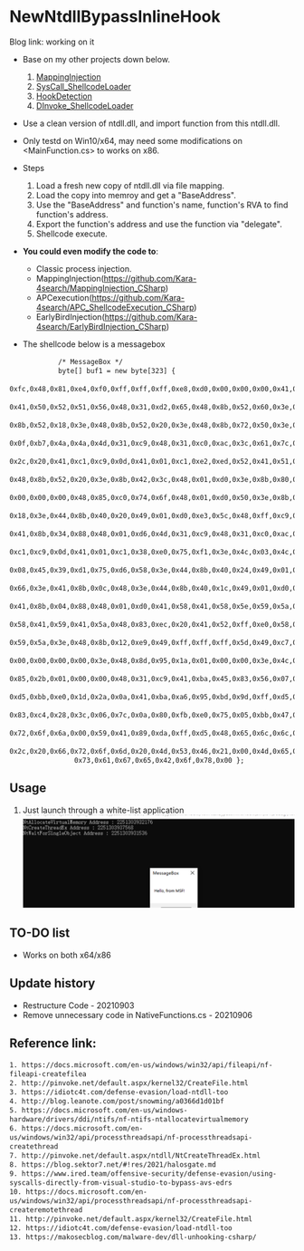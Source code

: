 # NewNtdllBypassInlineHook

Blog link: working on it

- Base on my other projects down below.
	1. [MappingInjection](https://github.com/Kara-4search/MappingInjection_CSharp)
	2. [SysCall_ShellcodeLoader](https://github.com/Kara-4search/SysCall_ShellcodeLoad_Csharp)
	3. [HookDetection](https://github.com/Kara-4search/HookDetection_CSharp)
	4. [DInvoke_ShellcodeLoader](https://github.com/Kara-4search/DInvoke_shellcodeload_CSharp)
	
- Use a clean version of ntdll.dll, and import function from this ntdll.dll.
- Only testd on Win10/x64, may need some modifications on <MainFunction.cs> to works on x86.
- Steps
	1. Load a fresh new copy of ntdll.dll via file mapping.
	2. Load the copy into memroy and get a "BaseAddress".
	3. Use the "BaseAddress" and function's name, function's RVA to find function's address.
	4. Export the function's address and use the function via "delegate".
	5. Shellcode execute.

- **You could even modify the code to**:
	* Classic process injection.
	* MappingInjection(https://github.com/Kara-4search/MappingInjection_CSharp)
	* APCexecution(https://github.com/Kara-4search/APC_ShellcodeExecution_CSharp)
	* EarlyBirdInjection(https://github.com/Kara-4search/EarlyBirdInjection_CSharp)

- The shellcode below is a messagebox
```
			/* MessageBox */
			byte[] buf1 = new byte[323] {
				0xfc,0x48,0x81,0xe4,0xf0,0xff,0xff,0xff,0xe8,0xd0,0x00,0x00,0x00,0x41,0x51,
				0x41,0x50,0x52,0x51,0x56,0x48,0x31,0xd2,0x65,0x48,0x8b,0x52,0x60,0x3e,0x48,
				0x8b,0x52,0x18,0x3e,0x48,0x8b,0x52,0x20,0x3e,0x48,0x8b,0x72,0x50,0x3e,0x48,
				0x0f,0xb7,0x4a,0x4a,0x4d,0x31,0xc9,0x48,0x31,0xc0,0xac,0x3c,0x61,0x7c,0x02,
				0x2c,0x20,0x41,0xc1,0xc9,0x0d,0x41,0x01,0xc1,0xe2,0xed,0x52,0x41,0x51,0x3e,
				0x48,0x8b,0x52,0x20,0x3e,0x8b,0x42,0x3c,0x48,0x01,0xd0,0x3e,0x8b,0x80,0x88,
				0x00,0x00,0x00,0x48,0x85,0xc0,0x74,0x6f,0x48,0x01,0xd0,0x50,0x3e,0x8b,0x48,
				0x18,0x3e,0x44,0x8b,0x40,0x20,0x49,0x01,0xd0,0xe3,0x5c,0x48,0xff,0xc9,0x3e,
				0x41,0x8b,0x34,0x88,0x48,0x01,0xd6,0x4d,0x31,0xc9,0x48,0x31,0xc0,0xac,0x41,
				0xc1,0xc9,0x0d,0x41,0x01,0xc1,0x38,0xe0,0x75,0xf1,0x3e,0x4c,0x03,0x4c,0x24,
				0x08,0x45,0x39,0xd1,0x75,0xd6,0x58,0x3e,0x44,0x8b,0x40,0x24,0x49,0x01,0xd0,
				0x66,0x3e,0x41,0x8b,0x0c,0x48,0x3e,0x44,0x8b,0x40,0x1c,0x49,0x01,0xd0,0x3e,
				0x41,0x8b,0x04,0x88,0x48,0x01,0xd0,0x41,0x58,0x41,0x58,0x5e,0x59,0x5a,0x41,
				0x58,0x41,0x59,0x41,0x5a,0x48,0x83,0xec,0x20,0x41,0x52,0xff,0xe0,0x58,0x41,
				0x59,0x5a,0x3e,0x48,0x8b,0x12,0xe9,0x49,0xff,0xff,0xff,0x5d,0x49,0xc7,0xc1,
				0x00,0x00,0x00,0x00,0x3e,0x48,0x8d,0x95,0x1a,0x01,0x00,0x00,0x3e,0x4c,0x8d,
				0x85,0x2b,0x01,0x00,0x00,0x48,0x31,0xc9,0x41,0xba,0x45,0x83,0x56,0x07,0xff,
				0xd5,0xbb,0xe0,0x1d,0x2a,0x0a,0x41,0xba,0xa6,0x95,0xbd,0x9d,0xff,0xd5,0x48,
				0x83,0xc4,0x28,0x3c,0x06,0x7c,0x0a,0x80,0xfb,0xe0,0x75,0x05,0xbb,0x47,0x13,
				0x72,0x6f,0x6a,0x00,0x59,0x41,0x89,0xda,0xff,0xd5,0x48,0x65,0x6c,0x6c,0x6f,
				0x2c,0x20,0x66,0x72,0x6f,0x6d,0x20,0x4d,0x53,0x46,0x21,0x00,0x4d,0x65,0x73,
				0x73,0x61,0x67,0x65,0x42,0x6f,0x78,0x00 };
```

## Usage
1. Just launch through a white-list application
	![avatar](https://raw.githubusercontent.com/Kara-4search/ProjectPics/main/NewNtdllBypassInlineHook_shellcodeexecute.png)

## TO-DO list
- Works on both x64/x86

## Update history
- Restructure Code - 20210903
- Remove unnecessary code in NativeFunctions.cs - 20210906

## Reference link:
	1. https://docs.microsoft.com/en-us/windows/win32/api/fileapi/nf-fileapi-createfilea
	2. http://pinvoke.net/default.aspx/kernel32/CreateFile.html
	3. https://idiotc4t.com/defense-evasion/load-ntdll-too
	4. http://blog.leanote.com/post/snowming/a0366d1d01bf
	5. https://docs.microsoft.com/en-us/windows-hardware/drivers/ddi/ntifs/nf-ntifs-ntallocatevirtualmemory
	6. https://docs.microsoft.com/en-us/windows/win32/api/processthreadsapi/nf-processthreadsapi-createthread
	7. http://pinvoke.net/default.aspx/ntdll/NtCreateThreadEx.html
	8. https://blog.sektor7.net/#!res/2021/halosgate.md
	9. https://www.ired.team/offensive-security/defense-evasion/using-syscalls-directly-from-visual-studio-to-bypass-avs-edrs
	10. https://docs.microsoft.com/en-us/windows/win32/api/processthreadsapi/nf-processthreadsapi-createremotethread
	11. http://pinvoke.net/default.aspx/kernel32/CreateFile.html
	12. https://idiotc4t.com/defense-evasion/load-ntdll-too
	13. https://makosecblog.com/malware-dev/dll-unhooking-csharp/

